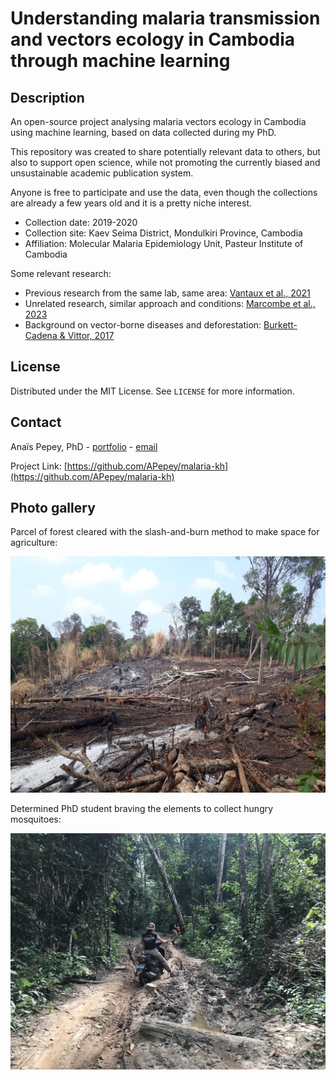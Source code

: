 # Understanding malaria transmission and vectors ecology in Cambodia through machine learning

## Description

An open-source project analysing malaria vectors ecology in Cambodia using machine learning, based on data collected during my PhD. 

This repository was created to share potentially relevant data to others, but also to support open science, while not promoting the currently biased and unsustainable academic publication system. 

Anyone is free to participate and use the data, even though the collections are already a few years old and it is a pretty niche interest.

- Collection date: 2019-2020
- Collection site: Kaev Seima District, Mondulkiri Province, Cambodia
- Affiliation: Molecular Malaria Epidemiology Unit, Pasteur Institute of Cambodia

Some relevant research:
 - Previous research from the same lab, same area: [Vantaux et al., 2021](https://www.nature.com/articles/s41598-021-85628-1)
 - Unrelated research, similar approach and conditions: [Marcombe et al., 2023](https://www.ncbi.nlm.nih.gov/pmc/articles/PMC10589990/pdf/12936_2023_Article_4754.pdf)
 - Background on vector-borne diseases and deforestation: [Burkett-Cadena & Vittor, 2017](https://www.ncbi.nlm.nih.gov/pmc/articles/PMC8290921/)

## License

Distributed under the MIT License. See `LICENSE` for more information.

## Contact

Anaïs Pepey, PhD - [portfolio](https://apepey.notion.site/Ana-s-Pepey-PhD-5086e0b7c889490abfa67625339825f8) - [email](mailto:ana.pepey@posteo.net)

Project Link: [https://github.com/APepey/malaria-kh](https://github.com/APepey/malaria-kh)

## Photo gallery

Parcel of forest cleared with the slash-and-burn method to make space for agriculture:

![a large path with burnt stumps surrounded by some trees](images/0C2DD918-AE1E-4724-8A7F-080A154A810C_1_105_c.jpeg)

Determined PhD student braving the elements to collect hungry mosquitoes:

![motorcycle going through puddles muddy path crossing through the jungle](images/05A714A7-B75D-4A32-9C03-8571FCC997E6_1_105_c.jpeg)
